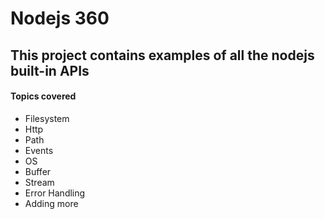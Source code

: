 # Nodejs 360
## This project contains examples of all the nodejs built-in APIs

#### Topics covered
- Filesystem
- Http
- Path
- Events
- OS
- Buffer
- Stream
- Error Handling
- Adding more
